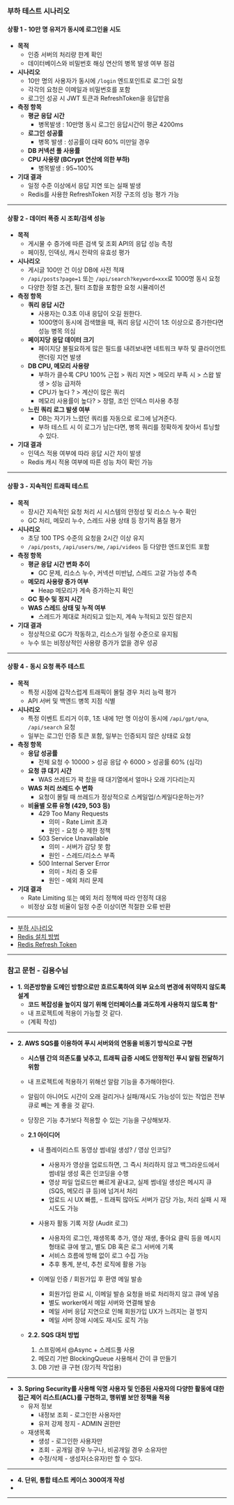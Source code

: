 ### 부하 테스트 시나리오

#### 상황 1 -  10만 명 유저가 동시에 로그인을 시도

- **목적**
	- 인증 서버의 처리량 한계 확인
	- 데이터베이스와 비밀번호 해싱 연산의 병목 발생 여부 점검
- **시나리오**
	- 10만 명의 사용자가 동시에 `/login` 엔드포인트로 로그인 요청
	- 각각의 요청은 이메일과 비밀번호를 포함
	- 로그인 성공 시 JWT 토큰과 RefreshToken을 응답받음
- **측정 항목**
	- **평균 응답 시간**
		- 병목발생 : 10만명 동시 로그인 응답시간이 평균 4200ms 
	- **로그인 성공률**
		- 병목 발생 : 성공률이 대략 60% 미만일 경우
	- **DB 커넥션 풀 사용률**
	- **CPU 사용량 (BCrypt 연산에 의한 부하)**
		- 병목발생 : 95~100%
- **기대 결과**
	- 일정 수준 이상에서 응답 지연 또는 실패 발생
	- Redis를 사용한 RefreshToken 저장 구조의 성능 평가 가능
---
#### 상황 2 - 데이터 폭증 시 조회/검색 성능

- **목적**
	- 게시물 수 증가에 따른 검색 및 조회 API의 응답 성능 측정
	- 페이징, 인덱싱, 캐시 전략의 유효성 평가
- **시나리오**
	- 게시글 100만 건 이상 DB에 사전 적재
	- `/api/posts?page=1` 또는 `/api/search?keyword=xxx`로 1000명 동시 요청
	- 다양한 정렬 조건, 필터 조합을 포함한 요청 시뮬레이션
- **측정 항목**
	- **쿼리 응답 시간**
		- 사용자는 0.3초 이내 응답이 오길 원한다.
		- 1000명이 동시에 검색했을 때, 쿼리 응답 시간이 1초 이상으로 증가한다면 성능 병목 의심
	- **페이지당 응답 데이터 크기**
		- 페이지당 불필요하게 많은 필드를 내려보내면 네트워크 부하 및 클라이언트 랜더링 지연 발생
	- **DB CPU, 메모리 사용량**
		- 부하가 클수록 CPU 100% 근접 > 쿼리 지연 > 메모리 부족 시 > 스왑 발생 > 성능 급저하
		- CPU가 높다 ? > 계산이 많은 쿼리
		- 메모리 사용률이 높다? > 정렬, 조인 인덱스 미사용 추정
	- **느린 쿼리 로그 발생 여부**
		- DB는 자기가 느렸던 쿼리를 자동으로 로그에 남겨준다.
		- 부하 테스트 시 이 로그가 남는다면, 병목 쿼리를 정확하게 찾아서 튜닝할 수 있다.
- **기대 결과**
	- 인덱스 적용 여부에 따라 응답 시간 차이 발생
	- Redis 캐시 적용 여부에 따른 성능 차이 확인 가능
---
#### 상황 3 - 지속적인 트래픽 테스트

- **목적**
	- 장시간 지속적인 요청 처리 시 시스템의 안정성 및 리소스 누수 확인
	- GC 처리, 메모리 누수, 스레드 사용 상태 등 장기적 품질 평가
- **시나리오**
	- 초당 100 TPS 수준의 요청을 2시간 이상 유지
	- `/api/posts`, `/api/users/me`, `/api/videos` 등 다양한 엔드포인트 포함
- **측정 항목**
	- **평균 응답 시간 변화 추이**
		- GC 문제, 리소스 누수, 커넥션 미반납, 스레드 고갈 가능성 추측
	- **메모리 사용량 증가 여부**
		- Heap 메모리가 계속 증가하는지 확인
	- **GC 횟수 및 정지 시간**
	- **WAS 스레드 상태 및 누적 여부**
		- 스레드가 제대로 처리되고 있는지, 계속 누적되고 있진 않은지
- **기대 결과**
	- 정상적으로 GC가 작동하고, 리소스가 일정 수준으로 유지됨
	- 누수 또는 비정상적인 사용량 증가가 없을 경우 성공
---
#### 상황 4 - 동시 요청 폭주 테스트

- **목적**
	- 특정 시점에 갑작스럽게 트래픽이 몰릴 경우 처리 능력 평가
	- API 서버 및 백엔드 병목 지점 식별
- **시나리오**
	- 특정 이벤트 트리거 이후, 1초 내에 1만 명 이상이 동시에 `/api/gpt/qna`, `/api/search` 요청
	- 일부는 로그인 인증 토큰 포함, 일부는 인증되지 않은 상태로 요청
- **측정 항목**
	- **응답 성공률**
		- 전체 요청 수 10000 > 성공 응답 수 6000 > 성공률 60% (심각)
	- **요청 큐 대기 시간**
		- WAS 쓰레드가 꽉 찼을 때 대기열에서 얼마나 오래 기다리는지
	- **WAS 처리 쓰레드 수 변화**
		- 요청이 몰릴 때 쓰레드가 정상적으로 스케일업/스케일다운하는가?
	- **비율별 오류 유형 (429, 503 등)**
		- 429 Too Many Requests
			- 의미 - Rate Limit 초과
			- 원인 - 요청 수 제한 정책
		- 503 Service Unavailable
			- 의미 - 서버가 감당 못 함
			- 원인 - 스레드/리소스 부족
		- 500 Internal Server Error
			- 의미 - 처리 중 오류
			- 원인 - 예외 처리 문제
- **기대 결과**
	- Rate Limiting 또는 예외 처리 정책에 따라 안정적 대응
	- 비정상 요청 비율이 일정 수준 이상이면 적절한 오류 반환
---
- [부하 시나리오](https://www.google.com/search?q=%EB%B6%80%ED%95%98+%EC%8B%9C%EB%82%98%EB%A6%AC%EC%98%A4&oq=%EB%B6%80%ED%95%98+%EC%8B%9C%EB%82%98%EB%A6%AC%EC%98%A4&gs_lcrp=EgZjaHJvbWUyBggAEEUYOTIGCAEQABgeMgYIAhAAGB4yBggDEAAYHjIGCAQQABgeMgYIBRAAGB4yBggGEAAYHjIGCAcQABgeMgYICBAAGB4yBggJEAAYHtIBCDE1MjNqMGo3qAIAsAIA&sourceid=chrome&ie=UTF-8)
- [Redis 설치 방법](https://inpa.tistory.com/entry/REDIS-%F0%9F%93%9A-Window10-%ED%99%98%EA%B2%BD%EC%97%90-Redis-%EC%84%A4%EC%B9%98%ED%95%98%EA%B8%B0)
- [Redis Refresh Token](https://byungil.tistory.com/309)
---
### 참고 문헌 - 김용수님

- **1. 의존방향을 도메인 방향으로만 흐르도록하여 외부 요소의 변경에 취약하지 않도록 설계**
	- **코드 복잡성을 높이지 않기 위해 인터페이스를 과도하게 사용하지 않도록 함***
	- 내 프로젝트에 적용이 가능할 것 같다.
	- (계획 작성)
---
 - **2. AWS SQS를 이용하여 푸시 서버와의 연동을 비동기 방식으로 구현**
	- **시스템 간의 의존도를 낮추고, 트래픽 급증 시에도 안정적인 푸시 알림 전달하기 위함**
	- 내 프로젝트에 적용하기 위해선 알람 기능을 추가해야한다.
	- 알림이 아니어도 시간이 오래 걸리거나 실패/재시도 가능성이 있는 작업은 전부 큐로 빼는 게 좋을 것 같다.
	- 당장은 기능 추가보다 적용할 수 있는 기능을 구상해보자.
	
	- **2.1 아이디어**
		- 내 플레이리스트 동영상 썸네일 생성? / 영상 인코딩?
			- 사용자가 영상을 업로드하면, 그 즉시 처리하지 않고 백그라운드에서 썸네일 생성 혹은 인코딩을 수행
			- 영상 파일 업로드만 빠르게 끝내고,  실제 썸네일 생성은 메시지 큐(SQS, 메모리 큐 등)에 넘겨서 처리
			-  업로드 시 UX 빠름, - 트래픽 많아도 서버가 감당 가능, 처리 실패 시 재시도도 가능
		
		- 사용자 활동 기록 저장 (Audit 로그)
			- 사용자의 로그인, 재생목록 추가, 영상 재생, 좋아요 클릭 등을 메시지 형태로 큐에 쌓고, 별도 DB 혹은 로그 서버에 기록
			- 서비스 흐름에 방해 없이 로그 수집 가능
			- 추후 통계, 분석, 추천 로직에 활용 가능
		  
		- 이메일 인증 / 회원가입 후 환영 메일 발송
			- 회원가입 완료 시, 이메일 발송 요청을 바로 처리하지 않고 큐에 넣음
			- 별도 worker에서 메일 서버와 연결해 발송
			- 메일 서버 응답 지연으로 인해 회원가입 UX가 느려지는 걸 방지
			- 메일 서버 장애 시에도 재시도 로직 가능
		  
	- **2.2. SQS 대처 방법**
		1. 스프링에서 @Async + 스레드풀 사용
		2. 메모리 기반 BlockingQueue 사용해서 간이 큐 만들기
		3. DB 기반 큐 구현 (장기적 작업용)
  ---
- **3. Spring Security를 사용해 익명 사용자 및 인증된 사용자의 다양한 활동에 대한 접근 제어 리스트(ACL)를 구현하고, 행위별 보안 정책을 적용**
	- 유저 정보 
		- 내정보 조회 - 로그인한 사용자만
		- 유저 강제 정지 - ADMIN 권한만
	- 재생목록
		- 생성 - 로그인한 사용자만
		- 조회 - 공개일 경우 누구나, 비공개일 경우 소유자만
		- 수정/삭제 - 생성자(소유자)만 할 수 있다.
---
- **4. 단위, 통합 테스트 케이스 300여개 작성**
- 
---







